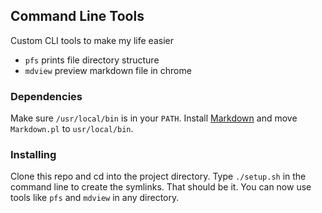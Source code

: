 ## Command Line Tools
Custom CLI tools to make my life easier

* `pfs` prints file directory structure
* `mdview` preview markdown file in chrome

### Dependencies
Make sure `/usr/local/bin` is in your `PATH`. Install [Markdown][markdown-install] and move `Markdown.pl` to `usr/local/bin`.

### Installing
Clone this repo and cd into the project directory. Type `./setup.sh` in the command line to create the symlinks. That should be it. You can now use tools like `pfs` and `mdview` in any directory.

[markdown-install]: http://daringfireball.net/projects/downloads/Markdown_1.0.1.zip
